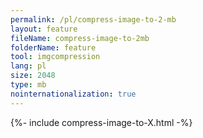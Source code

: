 ```yaml
---
permalink: /pl/compress-image-to-2-mb
layout: feature
fileName: compress-image-to-2mb
folderName: feature
tool: imgcompression
lang: pl
size: 2048
type: mb
nointernationalization: true
---
```

{%- include compress-image-to-X.html -%}
      